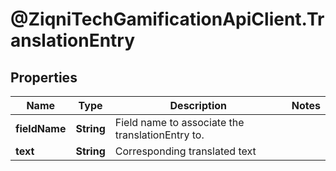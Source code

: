 # @ZiqniTechGamificationApiClient.TranslationEntry

## Properties

Name | Type | Description | Notes
------------ | ------------- | ------------- | -------------
**fieldName** | **String** | Field name to associate the translationEntry to. | 
**text** | **String** | Corresponding translated text | 


